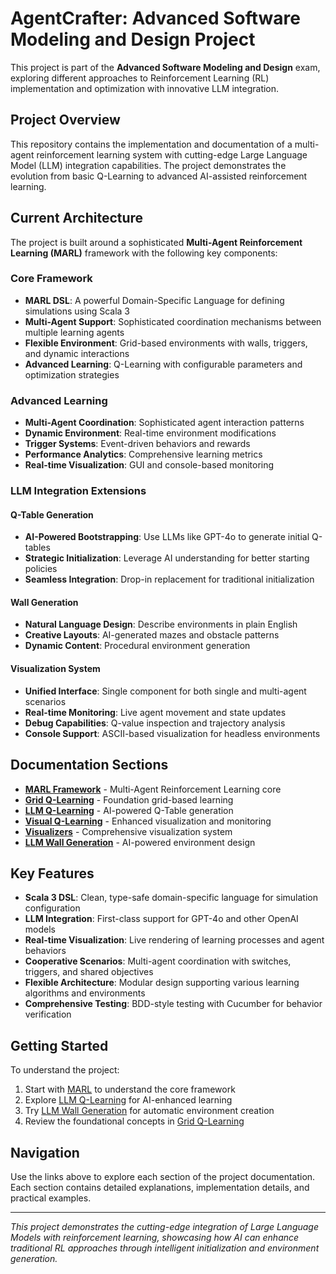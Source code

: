 # AgentCrafter: Advanced Software Modeling and Design Project

This project is part of the **Advanced Software Modeling and Design** exam, exploring different approaches to Reinforcement Learning (RL) implementation and optimization with innovative LLM integration.

## Project Overview

This repository contains the implementation and documentation of a multi-agent reinforcement learning system with cutting-edge Large Language Model (LLM) integration capabilities. The project demonstrates the evolution from basic Q-Learning to advanced AI-assisted reinforcement learning.

## Current Architecture

The project is built around a sophisticated **Multi-Agent Reinforcement Learning (MARL)** framework with the following key components:

### Core Framework
- **MARL DSL**: A powerful Domain-Specific Language for defining simulations using Scala 3
- **Multi-Agent Support**: Sophisticated coordination mechanisms between multiple learning agents
- **Flexible Environment**: Grid-based environments with walls, triggers, and dynamic interactions
- **Advanced Learning**: Q-Learning with configurable parameters and optimization strategies

### Advanced Learning
- **Multi-Agent Coordination**: Sophisticated agent interaction patterns
- **Dynamic Environment**: Real-time environment modifications
- **Trigger Systems**: Event-driven behaviors and rewards
- **Performance Analytics**: Comprehensive learning metrics
- **Real-time Visualization**: GUI and console-based monitoring

### LLM Integration Extensions

#### Q-Table Generation
- **AI-Powered Bootstrapping**: Use LLMs like GPT-4o to generate initial Q-tables
- **Strategic Initialization**: Leverage AI understanding for better starting policies
- **Seamless Integration**: Drop-in replacement for traditional initialization

#### Wall Generation
- **Natural Language Design**: Describe environments in plain English
- **Creative Layouts**: AI-generated mazes and obstacle patterns
- **Dynamic Content**: Procedural environment generation

#### Visualization System
- **Unified Interface**: Single component for both single and multi-agent scenarios
- **Real-time Monitoring**: Live agent movement and state updates
- **Debug Capabilities**: Q-value inspection and trajectory analysis
- **Console Support**: ASCII-based visualization for headless environments



## Documentation Sections

- **[MARL Framework](marl/)** - Multi-Agent Reinforcement Learning core
- **[Grid Q-Learning](gridqlearning/)** - Foundation grid-based learning
- **[LLM Q-Learning](llmqlearning/)** - AI-powered Q-Table generation
- **[Visual Q-Learning](visualqlearning/)** - Enhanced visualization and monitoring
- **[Visualizers](visualizers/)** - Comprehensive visualization system
- **[LLM Wall Generation](wallsfromllm/)** - AI-powered environment design

## Key Features

- **Scala 3 DSL**: Clean, type-safe domain-specific language for simulation configuration
- **LLM Integration**: First-class support for GPT-4o and other OpenAI models
- **Real-time Visualization**: Live rendering of learning processes and agent behaviors
- **Cooperative Scenarios**: Multi-agent coordination with switches, triggers, and shared objectives
- **Flexible Architecture**: Modular design supporting various learning algorithms and environments
- **Comprehensive Testing**: BDD-style testing with Cucumber for behavior verification

## Getting Started

To understand the project:

1. Start with [MARL](marl/) to understand the core framework
2. Explore [LLM Q-Learning](llmqlearning/) for AI-enhanced learning
3. Try [LLM Wall Generation](wallsfromllm/) for automatic environment creation
4. Review the foundational concepts in [Grid Q-Learning](gridqlearning/)

## Navigation

Use the links above to explore each section of the project documentation. Each section contains detailed explanations, implementation details, and practical examples.

---

*This project demonstrates the cutting-edge integration of Large Language Models with reinforcement learning, showcasing how AI can enhance traditional RL approaches through intelligent initialization and environment generation.*